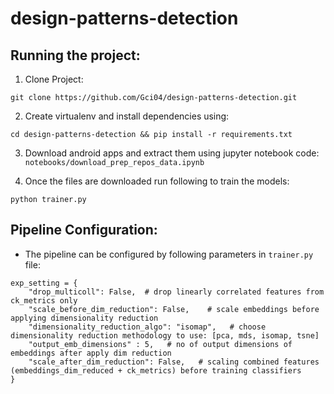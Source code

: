 # design-patterns-detection

## Running the project:

1) Clone Project: 
```
git clone https://github.com/Gci04/design-patterns-detection.git
```

2) Create virtualenv and install dependencies using:
```
cd design-patterns-detection && pip install -r requirements.txt
```

3) Download android apps and extract them using jupyter notebook code: `notebooks/download_prep_repos_data.ipynb`

3) Once the files are downloaded run following to train the models: 
```
python trainer.py
```

## Pipeline Configuration:

* The pipeline can be configured by following parameters in `trainer.py` file:
```
exp_setting = {
    "drop_multicoll": False,  # drop linearly correlated features from ck_metrics only
    "scale_before_dim_reduction": False,    # scale embeddings before applying dimensionality reduction
    "dimensionality_reduction_algo": "isomap",   # choose dimensionality reduction methodology to use: [pca, mds, isomap, tsne]
    "output_emb_dimensions" : 5,   # no of output dimensions of embeddings after apply dim reduction
    "scale_after_dim_reduction": False,   # scaling combined features (embeddings_dim_reduced + ck_metrics) before training classifiers
}
```
